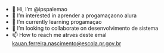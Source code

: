 - 👋  Hi, I’m @ipspalemao
- 👀 I’m interested in aprender a progamaçaono alura
- 🌱 I’m currently learning progamaçao
- 💞️ I’m looking to collaborate on desenvolvimento de sistema
- 📫 How to reach me atrves deste emal kauan.ferreira.nascimento@escola.pr.gov.br

<!---
ipspalemao/ipspalemao is a ✨ special ✨ repository because its `README.md` (this file) appears on your GitHub profile.
You can click the Preview link to take a look at your changes.
--->
